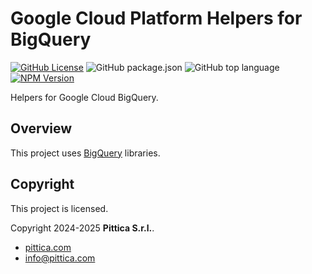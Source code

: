 # Google Cloud Platform Helpers for BigQuery

[![GitHub License](https://img.shields.io/github/license/pittica/google-bigquery-helpers)](https://github.com/pittica/google-bigquery-helpers/tree/main?tab=Apache-2.0-1-ov-file#readme)
![GitHub package.json](https://img.shields.io/github/package-json/version/pittica/google-bigquery-helpers)
![GitHub top language](https://img.shields.io/github/languages/top/pittica/google-bigquery-helpers)
[![NPM Version](https://img.shields.io/npm/v/%40pittica%2Fgoogle-bigquery-helpers)](https://www.npmjs.com/package/@pittica/google-bigquery-helpers)

Helpers for Google Cloud BigQuery.

## Overview

This project uses [BigQuery](https://cloud.google.com/bigquery/docs) libraries.

## Copyright

This project is licensed.

Copyright 2024-2025 **Pittica S.r.l.**.

- [pittica.com](https://pittica.com)
- [info@pittica.com](mailto:info@pittica.com)
